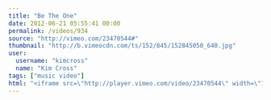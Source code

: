 ```yaml
---
title: "Be The One"
date: 2012-06-21 05:55:41 00:00
permalink: /videos/934
source: "http://vimeo.com/23470544#"
thumbnail: "http://b.vimeocdn.com/ts/152/845/152845050_640.jpg"
user:
  username: "kimcross"
  name: "Kim Cross"
tags: ["music video"]
html: "<iframe src=\"http://player.vimeo.com/video/23470544\" width=\"1280\" height=\"720\" frameborder=\"0\" webkitAllowFullScreen mozallowfullscreen allowFullScreen></iframe>"
---
```



